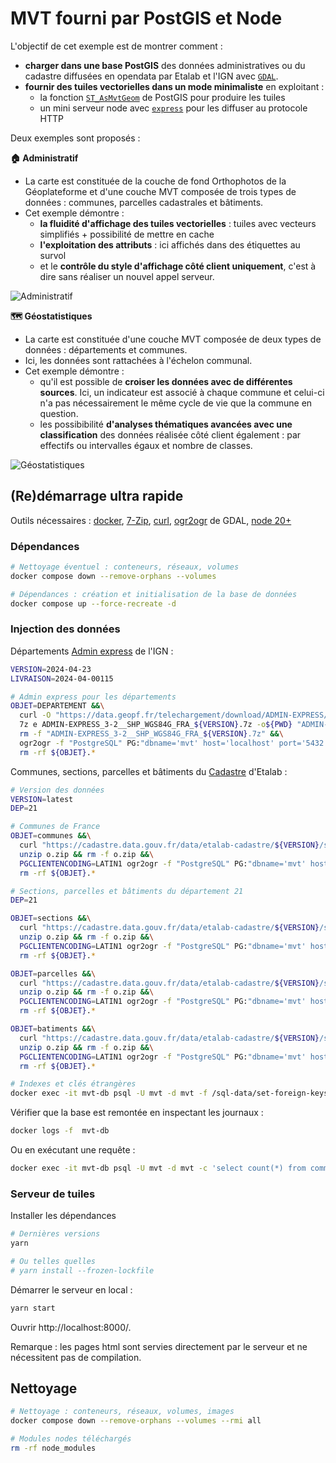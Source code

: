 
# MVT fourni par PostGIS et Node

L'objectif de cet exemple est de montrer comment :
* **charger dans une base PostGIS** des données administratives ou du cadastre diffusées en opendata par Etalab et l'IGN avec [`GDAL`](https://gdal.org/).
* **fournir des tuiles vectorielles dans un mode minimaliste** en exploitant :
  * la fonction [`ST_AsMvtGeom`](https://postgis.net/docs/ST_AsMVTGeom.html) de PostGIS pour produire les tuiles
  * un mini serveur node avec [`express`](https://expressjs.com/) pour les diffuser au protocole HTTP

Deux exemples sont proposés :

**🏠 Administratif**
* La carte est constituée de la couche de fond Orthophotos de la Géoplateforme et d'une couche MVT composée de trois types de données : communes, parcelles cadastrales et bâtiments.
* Cet exemple démontre :
  * **la fluidité d'affichage des tuiles vectorielles** : tuiles avec vecteurs simplifiés + possibilité de mettre en cache
  * **l'exploitation des attributs** : ici affichés dans des étiquettes au survol
  * et le **contrôle du style d'affichage côté client uniquement**, c'est à dire sans réaliser un nouvel appel serveur.

![Administratif](administratif.gif)

**🗺 Géostatistiques**
* La carte est constituée d'une couche MVT composée de deux types de données : départements et communes.
* Ici, les données sont rattachées à l'échelon communal.
* Cet exemple démontre :
  * qu'il est possible de **croiser les données avec de différentes sources**. Ici, un indicateur est associé à chaque commune et celui-ci n'a pas nécessairement le même cycle de vie que la commune en question.
  * les possibibilité **d'analyses thématiques avancées avec une classification** des données réalisée côté client également : par effectifs ou intervalles égaux et nombre de classes. 

![Géostatistiques](geostatistiques.gif)

## (Re)démarrage ultra rapide

Outils nécessaires : [docker](https://docs.docker.com/get-docker/), [7-Zip](https://www.7-zip.org/), [curl](https://curl.se/), [ogr2ogr](https://gdal.org/programs/ogr2ogr.html) de GDAL, [node 20+](https://github.com/nvm-sh/nvm)

### Dépendances
```sh
# Nettoyage éventuel : conteneurs, réseaux, volumes
docker compose down --remove-orphans --volumes

# Dépendances : création et initialisation de la base de données
docker compose up --force-recreate -d
```

### Injection des données

Départements [Admin express](https://www.data.gouv.fr/fr/datasets/admin-express/) de l'IGN :
```sh
VERSION=2024-04-23
LIVRAISON=2024-04-00115

# Admin express pour les départements
OBJET=DEPARTEMENT &&\
  curl -O "https://data.geopf.fr/telechargement/download/ADMIN-EXPRESS/ADMIN-EXPRESS_3-2__SHP_WGS84G_FRA_${VERSION}/ADMIN-EXPRESS_3-2__SHP_WGS84G_FRA_${VERSION}.7z" &&\
  7z e ADMIN-EXPRESS_3-2__SHP_WGS84G_FRA_${VERSION}.7z -o${PWD} "ADMIN-EXPRESS_3-2__SHP_WGS84G_FRA_${VERSION}/ADMIN-EXPRESS/1_DONNEES_LIVRAISON_${LIVRAISON}/ADE_3-2_SHP_WGS84G_FRA-ED${VERSION}/DEPARTEMENT.*" &&\
  rm -f "ADMIN-EXPRESS_3-2__SHP_WGS84G_FRA_${VERSION}.7z" &&\
  ogr2ogr -f "PostgreSQL" PG:"dbname='mvt' host='localhost' port='5432' user='mvt' password='mvt'" ${OBJET}.shp -nln departement -nlt multipolygon -t_srs EPSG:3857 &&\
  rm -rf ${OBJET}.*
```

Communes, sections, parcelles et bâtiments du [Cadastre](https://cadastre.data.gouv.fr/datasets/cadastre-etalab) d'Etalab :
```sh
# Version des données
VERSION=latest
DEP=21

# Communes de France
OBJET=communes &&\
  curl "https://cadastre.data.gouv.fr/data/etalab-cadastre/${VERSION}/shp/france/cadastre-france-${OBJET}-shp.zip" > o.zip &&\
  unzip o.zip && rm -f o.zip &&\
  PGCLIENTENCODING=LATIN1 ogr2ogr -f "PostgreSQL" PG:"dbname='mvt' host='localhost' port='5432' user='mvt' password='mvt'" ${OBJET}.shp -nln ${OBJET} -nlt multipolygon -t_srs EPSG:3857 &&\
  rm -rf ${OBJET}.*

# Sections, parcelles et bâtiments du département 21
DEP=21

OBJET=sections &&\
  curl "https://cadastre.data.gouv.fr/data/etalab-cadastre/${VERSION}/shp/departements/${DEP}/cadastre-${DEP}-${OBJET}-shp.zip" > o.zip &&\
  unzip o.zip && rm -f o.zip &&\
  PGCLIENTENCODING=LATIN1 ogr2ogr -f "PostgreSQL" PG:"dbname='mvt' host='localhost' port='5432' user='mvt' password='mvt'" ${OBJET}.shp -nln ${OBJET} -nlt multipolygon -t_srs EPSG:3857 &&\
  rm -rf ${OBJET}.*

OBJET=parcelles &&\
  curl "https://cadastre.data.gouv.fr/data/etalab-cadastre/${VERSION}/shp/departements/${DEP}/cadastre-${DEP}-${OBJET}-shp.zip" > o.zip &&\
  unzip o.zip && rm -f o.zip &&\
  PGCLIENTENCODING=LATIN1 ogr2ogr -f "PostgreSQL" PG:"dbname='mvt' host='localhost' port='5432' user='mvt' password='mvt'" ${OBJET}.shp -nln ${OBJET} -nlt multipolygon -t_srs EPSG:3857 &&\
  rm -rf ${OBJET}.*

OBJET=batiments &&\
  curl "https://cadastre.data.gouv.fr/data/etalab-cadastre/${VERSION}/shp/departements/${DEP}/cadastre-${DEP}-${OBJET}-shp.zip" > o.zip &&\
  unzip o.zip && rm -f o.zip &&\
  PGCLIENTENCODING=LATIN1 ogr2ogr -f "PostgreSQL" PG:"dbname='mvt' host='localhost' port='5432' user='mvt' password='mvt'" ${OBJET}.shp -nln ${OBJET} -nlt multipolygon -t_srs EPSG:3857 &&\
  rm -rf ${OBJET}.*

# Indexes et clés étrangères
docker exec -it mvt-db psql -U mvt -d mvt -f /sql-data/set-foreign-keys.sql
```

Vérifier que la base est remontée en inspectant les journaux : 
```sh
docker logs -f  mvt-db
```

Ou en exécutant une requête :
```sh
docker exec -it mvt-db psql -U mvt -d mvt -c 'select count(*) from communes'
```

### Serveur de tuiles
Installer les dépendances
```sh
# Dernières versions
yarn

# Ou telles quelles
# yarn install --frozen-lockfile
```

Démarrer le serveur en local :
```sh
yarn start
```

Ouvrir http://localhost:8000/.

Remarque : les pages html sont servies directement par le serveur et ne nécessitent pas de compilation.


## Nettoyage
```sh
# Nettoyage : conteneurs, réseaux, volumes, images
docker compose down --remove-orphans --volumes --rmi all

# Modules nodes téléchargés
rm -rf node_modules
```
